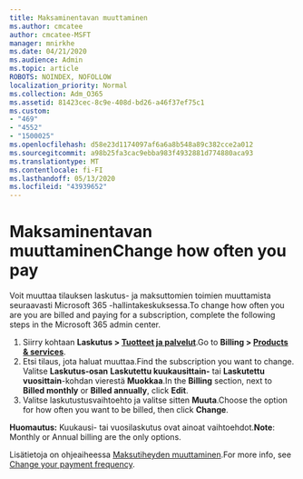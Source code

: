 ```yaml
---
title: Maksaminentavan muuttaminen
ms.author: cmcatee
author: cmcatee-MSFT
manager: mnirkhe
ms.date: 04/21/2020
ms.audience: Admin
ms.topic: article
ROBOTS: NOINDEX, NOFOLLOW
localization_priority: Normal
ms.collection: Adm_O365
ms.assetid: 81423cec-8c9e-408d-bd26-a46f37ef75c1
ms.custom:
- "469"
- "4552"
- "1500025"
ms.openlocfilehash: d58e23d1174097af6a6a8b548a89c382cce2a012
ms.sourcegitcommit: a98b25fa3cac9ebba983f4932881d774880aca93
ms.translationtype: MT
ms.contentlocale: fi-FI
ms.lasthandoff: 05/13/2020
ms.locfileid: "43939652"
---
```

# <a name="change-how-often-you-pay"></a><span data-ttu-id="08765-102">Maksaminentavan muuttaminen</span><span class="sxs-lookup"><span data-stu-id="08765-102">Change how often you pay</span></span>

<span data-ttu-id="08765-103">Voit muuttaa tilauksen laskutus- ja maksuttomien toimien muuttamista seuraavasti Microsoft 365 -hallintakeskuksessa.</span><span class="sxs-lookup"><span data-stu-id="08765-103">To change how often you are you are billed and paying for a subscription, complete the following steps in the Microsoft 365 admin center.</span></span> 
1. <span data-ttu-id="08765-104">Siirry kohtaan **Laskutus > [Tuotteet ja palvelut](https://go.microsoft.com/fwlink/p/?linkid=842054)**.</span><span class="sxs-lookup"><span data-stu-id="08765-104">Go to **Billing > [Products & services](https://go.microsoft.com/fwlink/p/?linkid=842054)**.</span></span>
2. <span data-ttu-id="08765-105">Etsi tilaus, jota haluat muuttaa.</span><span class="sxs-lookup"><span data-stu-id="08765-105">Find the subscription you want to change.</span></span> <span data-ttu-id="08765-106">Valitse **Laskutus-osan** **Laskutettu kuukausittain-** tai **Laskutettu vuosittain**-kohdan vierestä **Muokkaa**.</span><span class="sxs-lookup"><span data-stu-id="08765-106">In the **Billing** section, next to **Billed monthly** or **Billed annually**, click **Edit**.</span></span> 
3. <span data-ttu-id="08765-107">Valitse laskutustusvaihtoehto ja valitse sitten **Muuta**.</span><span class="sxs-lookup"><span data-stu-id="08765-107">Choose the option for how often you want to be billed, then click **Change**.</span></span>

<span data-ttu-id="08765-108">**Huomautus:** Kuukausi- tai vuosilaskutus ovat ainoat vaihtoehdot.</span><span class="sxs-lookup"><span data-stu-id="08765-108">**Note**: Monthly or Annual billing are the only options.</span></span>

<span data-ttu-id="08765-109">Lisätietoja on ohjeaiheessa [Maksutiheyden muuttaminen](https://docs.microsoft.com/microsoft-365/commerce/billing-and-payments/change-payment-frequency?view=o365-worldwide).</span><span class="sxs-lookup"><span data-stu-id="08765-109">For more info, see [Change your payment frequency](https://docs.microsoft.com/microsoft-365/commerce/billing-and-payments/change-payment-frequency?view=o365-worldwide).</span></span>
